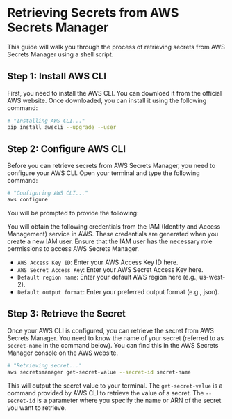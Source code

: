 # Retrieving Secrets from AWS Secrets Manager

This guide will walk you through the process of retrieving secrets from AWS Secrets Manager using a shell script.

## Step 1: Install AWS CLI

First, you need to install the AWS CLI. You can download it from the official AWS website. Once downloaded, you can install it using the following command:

```bash
# "Installing AWS CLI..."
pip install awscli --upgrade --user
```

## Step 2: Configure AWS CLI

Before you can retrieve secrets from AWS Secrets Manager, you need to configure your AWS CLI. Open your terminal and type the following command:

```bash
# "Configuring AWS CLI..."
aws configure
```

You will be prompted to provide the following:

You will obtain the following credentials from the IAM (Identity and Access Management) service in AWS. These credentials are generated when you create a new IAM user. Ensure that the IAM user has the necessary role permissions to access AWS Secrets Manager.

- `AWS Access Key ID`: Enter your AWS Access Key ID here.
- `AWS Secret Access Key`: Enter your AWS Secret Access Key here.
- `Default region name`: Enter your default AWS region here (e.g., us-west-2).
- `Default output format`: Enter your preferred output format (e.g., json).

## Step 3: Retrieve the Secret

Once your AWS CLI is configured, you can retrieve the secret from AWS Secrets Manager. You need to know the name of your secret (referred to as `secret-name` in the command below). You can find this in the AWS Secrets Manager console on the AWS website.

```bash
# "Retrieving secret..."
aws secretsmanager get-secret-value --secret-id secret-name
```

This will output the secret value to your terminal. The `get-secret-value` is a command provided by AWS CLI to retrieve the value of a secret. The `--secret-id` is a parameter where you specify the name or ARN of the secret you want to retrieve.

